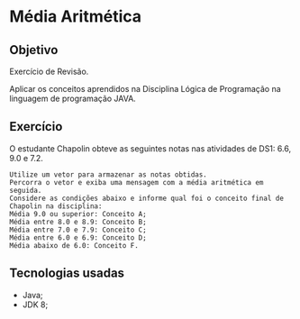 # Média Aritmética

## Objetivo

Exercício de Revisão.

Aplicar os conceitos aprendidos na Disciplina Lógica de Programação na linguagem de programação JAVA.

## Exercício

O estudante Chapolin obteve as seguintes notas nas atividades de DS1: 6.6, 9.0 e 7.2.

    Utilize um vetor para armazenar as notas obtidas.
    Percorra o vetor e exiba uma mensagem com a média aritmética em seguida.
    Considere as condições abaixo e informe qual foi o conceito final de Chapolin na disciplina:
    Média 9.0 ou superior: Conceito A;
    Média entre 8.0 e 8.9: Conceito B;
    Média entre 7.0 e 7.9: Conceito C;
    Média entre 6.0 e 6.9: Conceito D;
    Média abaixo de 6.0: Conceito F.

## Tecnologias usadas

*   Java; 
*   JDK 8; 
